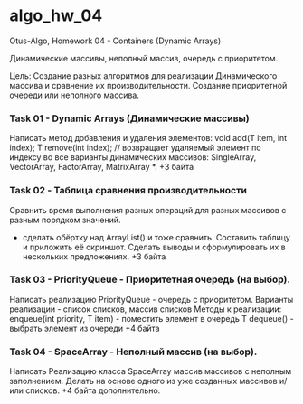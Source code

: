 # algo_hw_04
Otus-Algo, Homework 04 - Containers (Dynamic Arrays)

Динамические массивы, неполный массив, очередь с приоритетом.

Цель: Создание разных алгоритмов для реализации Динамического массива и сравнение их производительности. Создание приоритетной очереди или неполного массива.

### Task 01 - Dynamic Arrays (Динамические массивы)
Написать метод добавления и удаления элементов:
void add(T item, int index);
T remove(int index); // возвращает удаляемый элемент по индексу 
во все варианты динамических массивов:
SingleArray, VectorArray, FactorArray, MatrixArray *.
+3 байта

### Task 02 - Таблица сравнения производительности
Сравнить время выполнения разных операций
для разных массивов с разным порядком значений.
* сделать обёртку над ArrayList() и тоже сравнить.
Составить таблицу и приложить её скриншот.
Сделать выводы и сформулировать их в нескольких предложениях.
+3 байта

### Task 03 - PriorityQueue - Приоритетная очередь (на выбор).
Написать реализацию PriorityQueue - очередь с приоритетом.
Варианты реализации - список списков, массив списков
Методы к реализации:
enqueue(int priority, T item) - поместить элемент в очередь
T dequeue() - выбрать элемент из очереди
+4 байта

### Task 04 - SpaceArray - Неполный массив (на выбор).
Написать Реализацию класса SpaceArray массив массивов с неполным заполнением.
Делать на основе одного из уже созданных массивов и/или списков.
+4 байта дополнительно.
